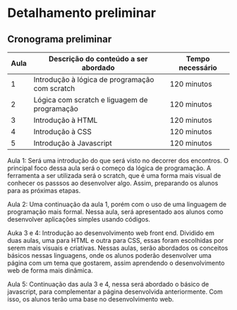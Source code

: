# Detalhamento preliminar

## Cronograma preliminar

|Aula   | Descrição do conteúdo a ser abordado  | Tempo necessário |
|------|-----------------------------------------|----|
|1| Introdução à lógica de programação com scratch| 120 minutos | 
|2| Lógica com scratch e liguagem de programação   | 120 minutos |
|3| Introdução à HTML | 120 minutos | 
|4| Introdução à CSS   | 120 minutos |
|5| Introdução à Javascript | 120 minutos | 

Aula 1: Será uma introdução do que será visto no decorrer dos encontros. O principal foco dessa aula será o começo da lógica de programação. 
A ferramenta a ser utilizada será o scratch, que é uma forma mais visual de conhecer os passsos ao desenvolver algo.
Assim, preparando os alunos para as próximas etapas.

Aula 2: Uma continuação da aula 1, porém com o uso de uma linguagem de programação mais formal. 
Nessa aula, será apresentado aos alunos como desenvolver aplicações simples usando códigos. 

Auka 3 e 4: Introdução ao desenvolvimento web front end. Dividido em duas aulas, uma para HTML e outra para CSS, essas foram escolhidas por serem mais visuais e criativas. 
Nessas aulas, serão abordados os conceitos básicos nessas linguagens, onde os alunos poderão desenvolver uma página com um tema que gostarem, assim aprendendo o desenvolvimento web de forma mais dinâmica.

Aula 5: Continuação das aula 3 e 4, nessa será abordado o básico de javascript, para complementar a página desenvolvida anteriormente. 
Com isso, os alunos terão uma base no desenvolvimento web.








